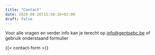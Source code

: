 ```yaml
---
title: "Contact"
date: 2020-08-26T15:50:16+02:00
draft: false
---
```

Voor alle vragen en verder info kan je terecht op info@gentsebc.be of gebruik onderstaand formulier

{{< contact-form >}}